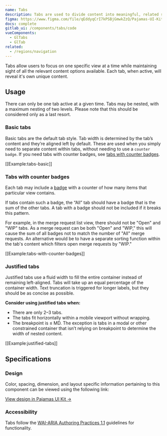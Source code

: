 ```yaml
---
name: Tabs
description: Tabs are used to divide content into meaningful, related sections.
figma: https://www.figma.com/file/qEddyqCrI7kPSBjGmwkZzQ/Pajamas-UI-Kit?node-id=425%3A138
docs: complete
gitlab_ui: /components/tabs/code
vueComponents:
  - GlTabs
  - GlTab
related:
  - /regions/navigation
---
```


Tabs allow users to focus on one specific view at a time while maintaining sight of all the relevant content options available. Each tab, when active, will reveal it's own unique content.

## Usage

There can only be one tab active at a given time. Tabs may be nested, with a maximum nesting of two levels. Please note that this should be considered only as a last resort.

### Basic tabs

Basic tabs are the default tab style. Tab width is determined by the tab’s content and they’re aligned left by default. These are used when you simply need to separate content within tabs, without needing to use a `counter badge`. If you need tabs with counter badges, see [tabs with counter badges](#tabs-with-counter-badges).

[[Example:tabs-basic]]

### Tabs with counter badges

Each tab may include a [badge](/components/badge) with a counter of how many items that particular view contains.

If tabs contain such a badge, the “All” tab should have a badge that is the sum of the other tabs. A tab with a badge should not be included if it breaks this pattern.

For example, in the merge request list view, there should not be "Open" and "WIP" tabs. As a merge request can be both "Open" and "WIP," this will cause the sum of all badges not to match the number of "All" merge requests. An alternative would be to have a separate sorting function within the tab's content which filters open merge requests by "WIP."

[[Example:tabs-with-counter-badges]]

### Justified tabs

Justified tabs use a fluid width to fill the entire container instead of remaining left-aligned. Tabs will take up an equal percentage of the container width. Text truncation is triggered for longer labels, but they should be as concise as possible.

**Consider using justified tabs when:**

* There are only 2–3 tabs.
* The tabs fit horizontally within a mobile viewport without wrapping.
* The breakpoint is ≤ MD. The exception is tabs in a modal or other constrained container that isn’t relying on breakpoint to determine the width of nested content.

[[Example:justified-tabs]]

## Specifications

### Design

Color, spacing, dimension, and layout specific information pertaining to this component can be viewed using the following link:

[View design in Pajamas UI Kit →](https://www.figma.com/file/qEddyqCrI7kPSBjGmwkZzQ/Pajamas-UI-Kit-Beta?node-id=2497%3A25)

### Accessibility

Tabs follow the [WAI-ARIA Authoring Practices 1.1](https://www.w3.org/TR/wai-aria-practices-1.1/#tabpanel) guidelines for functionality.

